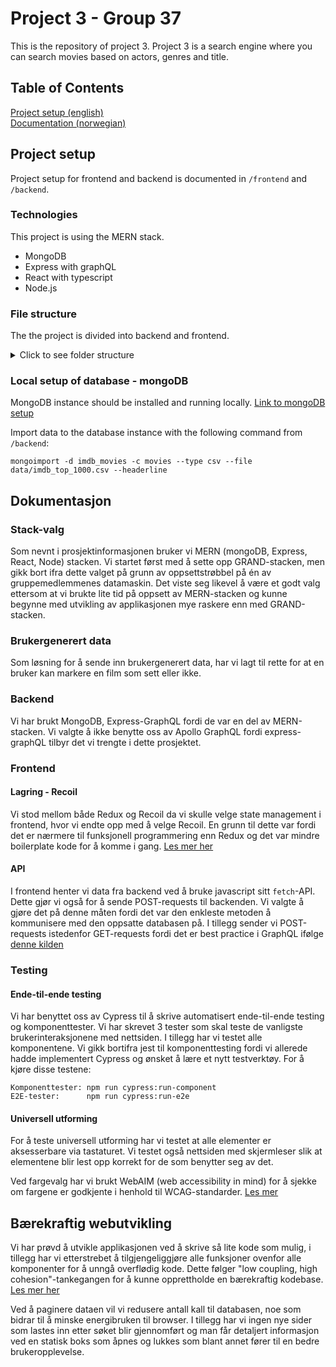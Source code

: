 # Project 3 - Group 37

This is the repository of project 3. Project 3 is a search engine where you can search movies based on actors, genres and title.

## Table of Contents

[Project setup (english)](#project-setup)  
[Documentation (norwegian)](#dokumentasjon)

## Project setup

Project setup for frontend and backend is documented in `/frontend` and `/backend`.

### Technologies

This project is using the MERN stack.

- MongoDB
- Express with graphQL
- React with typescript
- Node.js

### File structure

The the project is divided into backend and frontend.

<details>
<summary>Click to see folder structure</summary>

### Folder structure

```
project
│   README.md
│
└───backend
│   │   ...     <-- Config files
│   └───data
│           imdb_top_1000.csv <-- Data
│   │
│   └───src
│       └───graphql <--GraphQL files
│       └───models  <--MongoDB schemas
│       │   index.ts
│
└───frontend
│   │   ...     <-- Config files
│   └───public  <-- Public content
│       │   ...
│   │
│   └───src  <-- Developed code
│       │   ...
│
```

</details>

### Local setup of database - mongoDB

MongoDB instance should be installed and running locally. [Link to mongoDB setup](https://www.mongodb.com/docs/manual/installation/)

Import data to the database instance with the following command from `/backend`:

```
mongoimport -d imdb_movies -c movies --type csv --file data/imdb_top_1000.csv --headerline
```

## Dokumentasjon

### Stack-valg

Som nevnt i prosjektinformasjonen bruker vi MERN (mongoDB, Express, React, Node) stacken. Vi startet først med å sette opp GRAND-stacken, men gikk bort ifra dette valget på grunn av oppsettstrøbbel på én av gruppemedlemmenes datamaskin. Det viste seg likevel å være et godt valg ettersom at vi brukte lite tid på oppsett av MERN-stacken og kunne begynne med utvikling av applikasjonen mye raskere enn med GRAND-stacken.

### Brukergenerert data

Som løsning for å sende inn brukergenerert data, har vi lagt til rette for at en bruker kan markere en film som sett eller ikke.

### Backend

Vi har brukt MongoDB, Express-GraphQL fordi de var en del av MERN-stacken. Vi valgte å ikke benytte oss av Apollo GraphQL fordi express-graphQL tilbyr det vi trengte i dette prosjektet.

### Frontend

#### Lagring - Recoil

Vi stod mellom både Redux og Recoil da vi skulle velge state management i frontend, hvor vi endte opp med å velge Recoil. En grunn til dette var fordi det er nærmere til funksjonell programmering enn Redux og det var mindre boilerplate kode for å komme i gang. [Les mer her](https://www.imaginarycloud.com/blog/recoil-vs-redux/)

#### API

I frontend henter vi data fra backend ved å bruke javascript sitt `fetch`-API. Dette gjør vi også for å sende POST-requests til backenden. Vi valgte å gjøre det på denne måten fordi det var den enkleste metoden å kommunisere med den oppsatte databasen på. I tillegg sender vi POST-requests istedenfor GET-requests fordi det er best practice i GraphQL ifølge [denne kilden](https://graphql.org/learn/serving-over-http/)

### Testing

#### Ende-til-ende testing

Vi har benyttet oss av Cypress til å skrive automatisert ende-til-ende testing og komponenttester. Vi har skrevet 3 tester som skal teste de vanligste brukerinteraksjonene med nettsiden. I tillegg har vi testet alle komponentene. Vi gikk bortifra jest til komponenttesting fordi vi allerede hadde implementert Cypress og ønsket å lære et nytt testverktøy.
For å kjøre disse testene:

```
Komponenttester: npm run cypress:run-component
E2E-tester:      npm run cypress:run-e2e
```

#### Universell utforming

For å teste universell utforming har vi testet at alle elementer er aksesserbare via tastaturet. Vi testet også nettsiden med skjermleser slik at elementene blir lest opp korrekt for de som benytter seg av det.

Ved fargevalg har vi brukt WebAIM (web accessibility in mind) for å sjekke om fargene er godkjente i henhold til WCAG-standarder. [Les mer](https://webaim.org/resources/contrastchecker/)

## Bærekraftig webutvikling

Vi har prøvd å utvikle applikasjonen ved å skrive så lite kode som mulig, i tillegg har vi etterstrebet å tilgjengeliggjøre alle funksjoner ovenfor alle komponenter for å unngå overflødig kode. Dette følger "low coupling, high cohesion"-tankegangen for å kunne opprettholde en bærekraftig kodebase. [Les mer her](https://medium.com/codex/low-coupling-and-high-cohesion-af77df4cc005)

Ved å paginere dataen vil vi redusere antall kall til databasen, noe som bidrar til å minske energibruken til browser. I tillegg har vi ingen nye sider som lastes inn etter søket blir gjennomført og man får detaljert informasjon ved en statisk boks som åpnes og lukkes som blant annet fører til en bedre brukeropplevelse.
